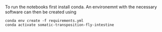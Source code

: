 To run the notebooks first install conda. An environemnt with the necessary software can then be created using

```console
conda env create -f requirements.yml
conda activate somatic-transposition-fly-intestine
```
